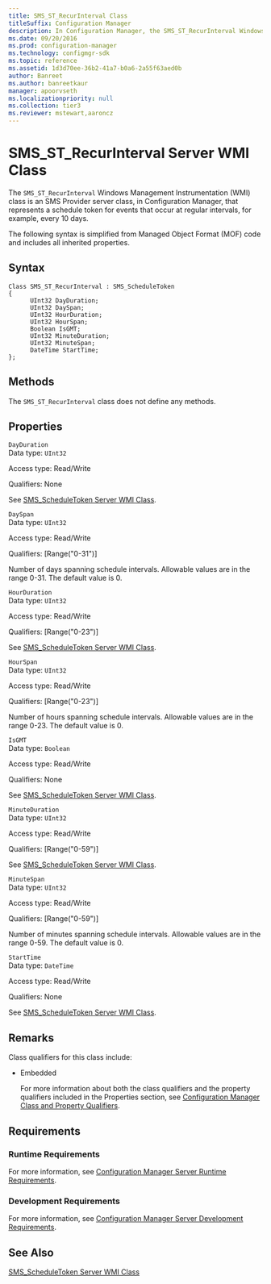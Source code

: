 ```yaml
---
title: SMS_ST_RecurInterval Class
titleSuffix: Configuration Manager
description: In Configuration Manager, the SMS_ST_RecurInterval Windows Management Instrumentation class is an SMS Provider server class that represents a schedule token for events that occur at regular intervals, such as every 10 days.
ms.date: 09/20/2016
ms.prod: configuration-manager
ms.technology: configmgr-sdk
ms.topic: reference
ms.assetid: 1d3d70ee-36b2-41a7-b0a6-2a55f63aed0b
author: Banreet
ms.author: banreetkaur
manager: apoorvseth
ms.localizationpriority: null
ms.collection: tier3
ms.reviewer: mstewart,aaroncz 
---
```

# SMS_ST_RecurInterval Server WMI Class
The `SMS_ST_RecurInterval` Windows Management Instrumentation (WMI) class is an SMS Provider server class, in Configuration Manager, that represents a schedule token for events that occur at regular intervals, for example, every 10 days.  

 The following syntax is simplified from Managed Object Format (MOF) code and includes all inherited properties.  

## Syntax  

```  
Class SMS_ST_RecurInterval : SMS_ScheduleToken  
{  
      UInt32 DayDuration;  
      UInt32 DaySpan;  
      UInt32 HourDuration;  
      UInt32 HourSpan;  
      Boolean IsGMT;  
      UInt32 MinuteDuration;  
      UInt32 MinuteSpan;  
      DateTime StartTime;  
};  
```  

## Methods  
 The `SMS_ST_RecurInterval` class does not define any methods.  

## Properties  
 `DayDuration`  
 Data type: `UInt32`  

 Access type: Read/Write  

 Qualifiers: None  

 See [SMS_ScheduleToken Server WMI Class](../../../../../develop/reference/core/servers/configure/sms_scheduletoken-server-wmi-class.md).  

 `DaySpan`  
 Data type: `UInt32`  

 Access type: Read/Write  

 Qualifiers: [Range("0-31")]  

 Number of days spanning schedule intervals. Allowable values are in the range 0-31. The default value is 0.  

 `HourDuration`  
 Data type: `UInt32`  

 Access type: Read/Write  

 Qualifiers: [Range("0-23")]  

 See [SMS_ScheduleToken Server WMI Class](../../../../../develop/reference/core/servers/configure/sms_scheduletoken-server-wmi-class.md).  

 `HourSpan`  
 Data type: `UInt32`  

 Access type: Read/Write  

 Qualifiers: [Range("0-23")]  

 Number of hours spanning schedule intervals. Allowable values are in the range 0-23. The default value is 0.  

 `IsGMT`  
 Data type: `Boolean`  

 Access type: Read/Write  

 Qualifiers: None  

 See [SMS_ScheduleToken Server WMI Class](../../../../../develop/reference/core/servers/configure/sms_scheduletoken-server-wmi-class.md).  

 `MinuteDuration`  
 Data type: `UInt32`  

 Access type: Read/Write  

 Qualifiers: [Range("0-59")]  

 See [SMS_ScheduleToken Server WMI Class](../../../../../develop/reference/core/servers/configure/sms_scheduletoken-server-wmi-class.md).  

 `MinuteSpan`  
 Data type: `UInt32`  

 Access type: Read/Write  

 Qualifiers: [Range("0-59")]  

 Number of minutes spanning schedule intervals. Allowable values are in the range 0-59. The default value is 0.  

 `StartTime`  
 Data type: `DateTime`  

 Access type: Read/Write  

 Qualifiers: None  

 See [SMS_ScheduleToken Server WMI Class](../../../../../develop/reference/core/servers/configure/sms_scheduletoken-server-wmi-class.md).  

## Remarks  
 Class qualifiers for this class include:  

- Embedded  

  For more information about both the class qualifiers and the property qualifiers included in the Properties section, see [Configuration Manager Class and Property Qualifiers](../../../../../develop/reference/misc/class-and-property-qualifiers.md).  

## Requirements  

### Runtime Requirements  
 For more information, see [Configuration Manager Server Runtime Requirements](../../../../../develop/core/reqs/server-runtime-requirements.md).  

### Development Requirements  
 For more information, see [Configuration Manager Server Development Requirements](../../../../../develop/core/reqs/server-development-requirements.md).  

## See Also  
 [SMS_ScheduleToken Server WMI Class](../../../../../develop/reference/core/servers/configure/sms_scheduletoken-server-wmi-class.md)
